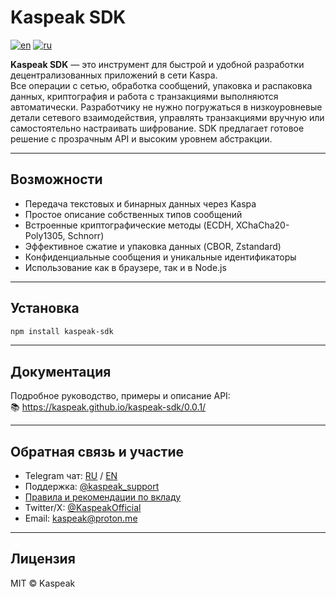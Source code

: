 # Kaspeak SDK

[![en](https://img.shields.io/badge/lang-en-red.svg)](./README.md)
[![ru](https://img.shields.io/badge/lang-ru-green.svg)](./README.ru.md)

**Kaspeak SDK** — это инструмент для быстрой и удобной разработки децентрализованных приложений в сети Kaspa.  
Все операции с сетью, обработка сообщений, упаковка и распаковка данных, криптография и работа с транзакциями выполняются автоматически. Разработчику не нужно погружаться в низкоуровневые детали сетевого взаимодействия, управлять транзакциями вручную или самостоятельно настраивать шифрование. SDK предлагает готовое решение с прозрачным API и высоким уровнем абстракции.

---

## Возможности

- Передача текстовых и бинарных данных через Kaspa
- Простое описание собственных типов сообщений
- Встроенные криптографические методы (ECDH, XChaCha20-Poly1305, Schnorr)
- Эффективное сжатие и упаковка данных (CBOR, Zstandard)
- Конфиденциальные сообщения и уникальные идентификаторы
- Использование как в браузере, так и в Node.js

---

## Установка

```bash
npm install kaspeak-sdk
```

---

## Документация

Подробное руководство, примеры и описание API:  
📚 https://kaspeak.github.io/kaspeak-sdk/0.0.1/

---

## Обратная связь и участие

* Telegram чат: [RU](https://t.me/kaspeak_ru) / [EN](https://t.me/kaspeak_en)
* Поддержка: [@kaspeak\_support](https://t.me/kaspeak_support)
* [Правила и рекомендации по вкладу](./docs/ru/05-meta/contributing.md)
* Twitter/X: [@KaspeakOfficial](https://x.com/KaspeakOfficial)
* Email: [kaspeak@proton.me](mailto:kaspeak@proton.me)

---

## Лицензия

MIT © Kaspeak